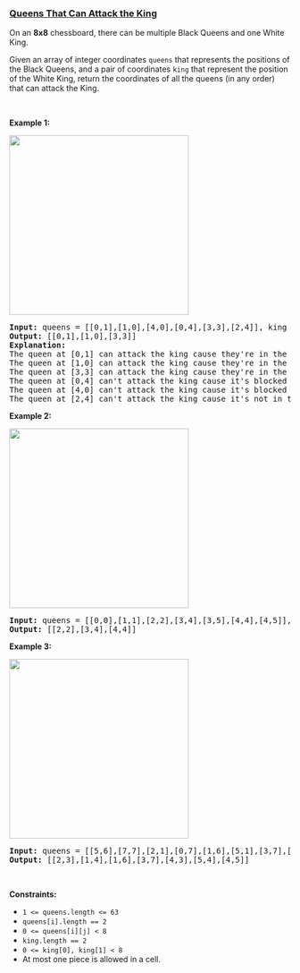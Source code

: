### [Queens That Can Attack the King](https://leetcode.com/problems/queens-that-can-attack-the-king)

<p>On an <strong>8x8</strong> chessboard, there can be multiple Black Queens and one White King.</p>

<p>Given an array of integer coordinates <code>queens</code> that represents the positions of the Black Queens, and a pair of coordinates <code>king</code> that represent the position of the White King, return the coordinates of all the queens (in any order) that can attack the King.</p>
<p>&nbsp;</p>
<p><strong>Example 1:</strong></p>

<p><img alt="" src="https://assets.leetcode.com/uploads/2019/10/01/untitled-diagram.jpg" style="width: 321px; height: 321px;" /></p>

<pre>
<strong>Input:</strong> queens = [[0,1],[1,0],[4,0],[0,4],[3,3],[2,4]], king = [0,0]
<strong>Output:</strong> [[0,1],[1,0],[3,3]]
<strong>Explanation:</strong>&nbsp; 
The queen at [0,1] can attack the king cause they&#39;re in the same row. 
The queen at [1,0] can attack the king cause they&#39;re in the same column. 
The queen at [3,3] can attack the king cause they&#39;re in the same diagnal. 
The queen at [0,4] can&#39;t attack the king cause it&#39;s blocked by the queen at [0,1]. 
The queen at [4,0] can&#39;t attack the king cause it&#39;s blocked by the queen at [1,0]. 
The queen at [2,4] can&#39;t attack the king cause it&#39;s not in the same row/column/diagnal as the king.
</pre>

<p><strong>Example 2:</strong></p>

<p><strong><img alt="" src="https://assets.leetcode.com/uploads/2019/10/01/untitled-diagram-1.jpg" style="width: 321px; height: 321px;" /></strong></p>

<pre>
<strong>Input:</strong> queens = [[0,0],[1,1],[2,2],[3,4],[3,5],[4,4],[4,5]], king = [3,3]
<strong>Output:</strong> [[2,2],[3,4],[4,4]]
</pre>

<p><strong>Example 3:</strong></p>

<p><strong><img alt="" src="https://assets.leetcode.com/uploads/2019/10/01/untitled-diagram-2.jpg" style="width: 321px; height: 321px;" /></strong></p>

<pre>
<strong>Input:</strong> queens = [[5,6],[7,7],[2,1],[0,7],[1,6],[5,1],[3,7],[0,3],[4,0],[1,2],[6,3],[5,0],[0,4],[2,2],[1,1],[6,4],[5,4],[0,0],[2,6],[4,5],[5,2],[1,4],[7,5],[2,3],[0,5],[4,2],[1,0],[2,7],[0,1],[4,6],[6,1],[0,6],[4,3],[1,7]], king = [3,4]
<strong>Output:</strong> [[2,3],[1,4],[1,6],[3,7],[4,3],[5,4],[4,5]]
</pre>
<p>&nbsp;</p>
<p><strong>Constraints:</strong></p>

<ul>
	<li><code>1 &lt;= queens.length&nbsp;&lt;= 63</code></li>
	<li><code>queens[i].length == 2</code></li>
	<li><code>0 &lt;= queens[i][j] &lt;&nbsp;8</code></li>
	<li><code>king.length == 2</code></li>
	<li><code>0 &lt;= king[0], king[1] &lt; 8</code></li>
	<li>At most one piece is allowed in a cell.</li>
</ul>

